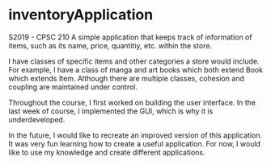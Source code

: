 # inventoryApplication
S2019 - CPSC 210
A simple application that keeps track of information of items, such as its name, price, quantitiy, etc. within the store. 

I have classes of specific items and other categories a store would include. For example, I have a class of manga 
and art books which both extend Book which extends Item. Although there are multiple classes, cohesion and coupling 
are maintained under control.

Throughout the course, I first worked on building the user interface. In the last week of course, I implemented the GUI, 
which is why it is underdeveloped.

In the future, I would like to recreate an improved version of this application. It was very fun learning how to create a 
useful application. For now, I would like to use my knowledge and create different applications.
